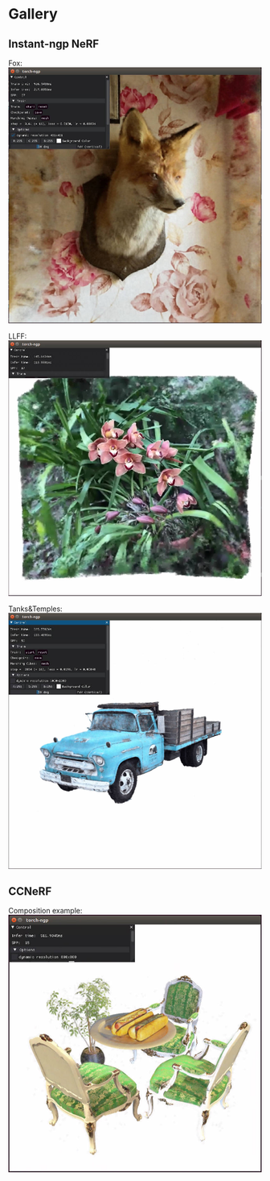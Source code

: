 # Gallery

## Instant-ngp NeRF

Fox: 
![fox](fox.jpg)

LLFF: 
![llff](llff.jpg)

Tanks&Temples: 
![truck](truck.jpg)

## CCNeRF

Composition example: 
![ccnerf](ccnerf.jpg)